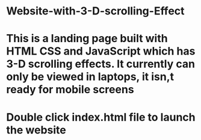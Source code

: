 # Website-with-3-D-scrolling-Effect
# This is a landing page built with HTML CSS and JavaScript which has 3-D scrolling effects. It currently can only be viewed in laptops, it isn,t ready for mobile screens
# Double click index.html file to launch the website
